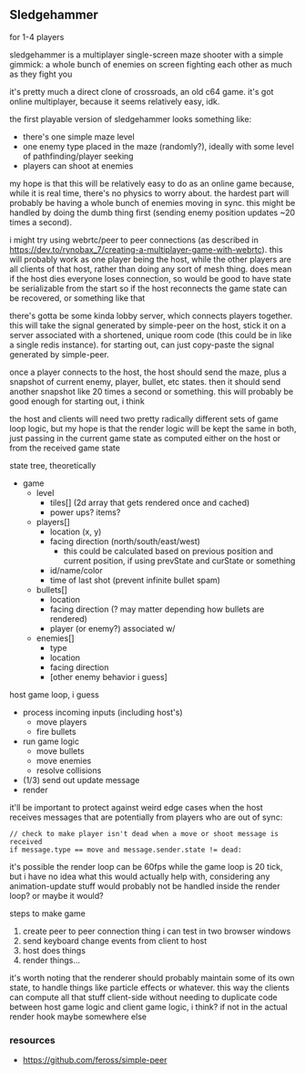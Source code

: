 ## Sledgehammer

for 1-4 players

sledgehammer is a multiplayer single-screen maze shooter with a simple gimmick: a whole bunch of enemies on screen fighting each other as much as they fight you

it's pretty much a direct clone of crossroads, an old c64 game. it's got online multiplayer, because it seems relatively easy, idk.

the first playable version of sledgehammer looks something like:

- there's one simple maze level
- one enemy type placed in the maze (randomly?), ideally with some level of pathfinding/player seeking
- players can shoot at enemies

my hope is that this will be relatively easy to do as an online game because, while it is real time, there's no physics to worry about. the hardest part will probably be having a whole bunch of enemies moving in sync. this might be handled by doing the dumb thing first (sending enemy position updates ~20 times a second).

i might try using webrtc/peer to peer connections (as described in https://dev.to/rynobax_7/creating-a-multiplayer-game-with-webrtc). this will probably work as one player being the host, while the other players are all clients of that host, rather than doing any sort of mesh thing. does mean if the host dies everyone loses connection, so would be good to have state be serializable from the start so if the host reconnects the game state can be recovered, or something like that

there's gotta be some kinda lobby server, which connects players together. this will take the signal generated by simple-peer on the host, stick it on a server associated with a shortened, unique room code (this could be in like a single redis instance). for starting out, can just copy-paste the signal generated by simple-peer.

once a player connects to the host, the host should send the maze, plus a snapshot of current enemy, player, bullet, etc states. then it should send another snapshot like 20 times a second or something. this will probably be good enough for starting out, i think

the host and clients will need two pretty radically different sets of game loop logic, but my hope is that the render logic will be kept the same in both, just passing in the current game state as computed either on the host or from the received game state

state tree, theoretically

- game
  - level
    - tiles[] (2d array that gets rendered once and cached)
    - power ups? items?
  - players[]
    - location (x, y)
    - facing direction (north/south/east/west)
      - this could be calculated based on previous position and current position, if using prevState and curState or something
    - id/name/color
    - time of last shot (prevent infinite bullet spam)
  - bullets[]
    - location
    - facing direction (? may matter depending how bullets are rendered)
    - player (or enemy?) associated w/
  - enemies[]
    - type
    - location
    - facing direction
    - [other enemy behavior i guess]

host game loop, i guess

- process incoming inputs (including host's)
  - move players
  - fire bullets
- run game logic
  - move bullets
  - move enemies
  - resolve collisions
- (1/3) send out update message
- render

it'll be important to protect against weird edge cases when the host receives messages that are potentially from players who are out of sync:

```
// check to make player isn't dead when a move or shoot message is received
if message.type == move and message.sender.state != dead:
```

it's possible the render loop can be 60fps while the game loop is 20 tick, but i have no idea what this would actually help with, considering any animation-update stuff would probably not be handled inside the render loop? or maybe it would?

steps to make game

1. create peer to peer connection thing i can test in two browser windows
2. send keyboard change events from client to host
3. host does things
4. render things...

it's worth noting that the renderer should probably maintain some of its own state, to handle things like particle effects or whatever. this way the clients can compute all that stuff client-side without needing to duplicate code between host game logic and client game logic, i think? if not in the actual render hook maybe somewhere else

### resources

- https://github.com/feross/simple-peer